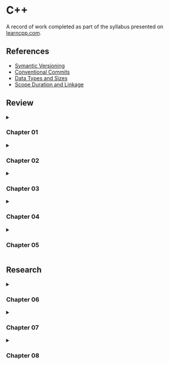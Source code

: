 # C++

A record of work completed as part of the syllabus presented on [learncpp.com](https://www.learncpp.com).

## References

- [Symantic Versioning](./References/SymanticVersioning.md)
- [Conventional Commits](./References/ConventionalCommits.md)
- [Data Types and Sizes](./References/DataTypesSizes.md)
- [Scope Duration and Linkage](ReferenceMaterial/ScopeDurationLinkage.md)

## Review

<details>
<summary>

### Chapter 01
   
</summary>
<p>

- #### [Question 01](Chapter01/Question01.md)

- #### [Question 02](Chapter01/Question02.md)

- #### [Question 03](Chapter01/Question03.md)

</p>
</details>

<!-- gap -->

<details>
<summary>

### Chapter 02

</summary>
<p>

- #### [Question 01](Chapter02/Question01.md)

- #### [Question 02](Chapter02/Question02.md)

- #### [Question 03](Chapter02/Question03.md)

</p>
</details>

<!-- gap -->

<details>
<summary>

### Chapter 03

</summary>
<p>

- #### [Question 01](Chapter03/Question01.md)

- #### [Question 02](Chapter03/Question02.md)

- #### [Question 03](Chapter03/Question03.md)

</p>
</details>

<!-- gap -->

<details>
<summary>

### Chapter 04

</summary>
<p>

- #### [Question 01](Chapter04/Question01.md)

- #### [Question 02](Chapter04/Question02.md)

- #### [Question 03](Chapter04/Question03.md)

- #### [Question 04](Chapter04/Question04.md)

- #### [Question 05](Chapter04/Question05.md)

</p>
</details>

<!-- gap -->

<details>
<summary>

### Chapter 05

</summary>
<p>

- #### [Question 01](Chapter05/Question01.md)

- #### [Question 02](Chapter05/Question02.md)

- #### [Question 03](Chapter05/Question03.md)

</p>
</details>

## Research

<details>
<summary>

### Chapter 06

</summary>
<p>

- #### Chapter 06.03

  - #### [Question 01](Chapter06_03/Question01.md)

  - #### [Question 02](Chapter06_03/Question02.md)

- #### Chapter 06.X

  - #### [Question 01](Chapter06_X/Question01.md)

  - #### [Question 02](Chapter06_X/Question02.md)

  - #### [Question 03](Chapter06_X/Question03.md)

- #### Chapter 06 Conclusion

  - #### [Conclusion](Chapter06/Chapter06_Conclusion.md)

</p>
</details>

<!-- gap -->

<details>
<summary>

### Chapter 07

</summary>
<p>
  
- #### Chapter 07.05

  - #### [Question 01](Chapter07/Chapter07_05/Question01.md)

- #### Chapter 07.07

  - #### [Question 01](Chapter07/Chapter07_07/Question01.md)

  - #### [Question 02](Chapter07/Chapter07_07/Question02.md)

  - #### [Question 03](Chapter07/Chapter07_07/Question03.md)

  - #### [Question 04](Chapter07/Chapter07_07/Question04.md)

- #### Chapter 07.09

  - #### [Question 01](Chapter07/Chapter07_09/Question01.md)

  - #### [Question 02](Chapter07/Chapter07_09/Question02.md)

  - #### [Question 03](Chapter07/Chapter07_09/Question03.md)

- #### Chapter 07.X

  - #### [Question 01](Chapter07/Chapter07_X/Question01.md)

  - #### [Question 02](Chapter07/Chapter07_X/Question02.md)

  - #### [Question 03](Chapter07/Chapter07_X/Question03.md)

  - #### [Question 04](Chapter07/Chapter07_X/Question04.md)

</p>
</details>

<!-- gap -->

<details>
<summary>

### Chapter 08

</summary>
<p>



</p>
</details>

<!-- gap -->